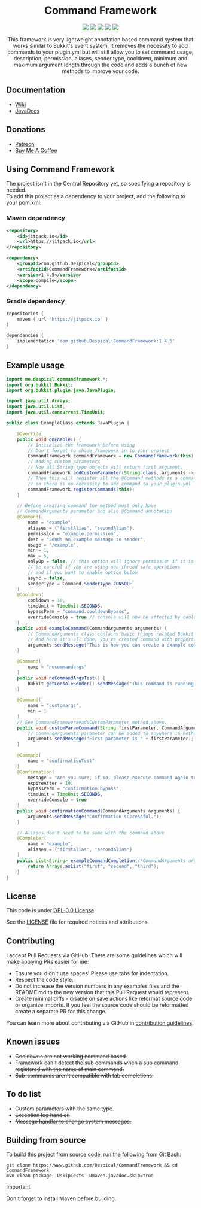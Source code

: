 <h1 align="center">Command Framework</h1>

<div align="center">

[![](https://github.com/Despical/CommandFramework/actions/workflows/build-commandframework.yml/badge.svg)](https://github.com/Despical/CommandFramework/actions/workflows/build-commandframework.yml)
[![](https://jitpack.io/v/Despical/CommandFramework.svg)](https://jitpack.io/#Despical/CommandFramework)
[![](https://img.shields.io/badge/JavaDocs-latest-lime.svg)](https://javadoc.jitpack.io/com/github/Despical/CommandFramework/latest/javadoc/index.html)
[![](https://img.shields.io/badge/Patreon-Support-lime.svg?logo=Patreon)](https://www.patreon.com/despical)
[![](https://img.shields.io/badge/BuyMeACoffee-Support-lime.svg?logo=BuyMeACoffee)](https://www.buymeacoffee.com/despical)

This framework is very lightweight annotation based command system that works similar to Bukkit's event system. It removes the necessity to
add commands to your plugin.yml but will still allow you to set command usage, description, permission, aliases, sender type, cooldown, minimum
and maximum argument length through the code and adds a bunch of new methods to improve your code.

</div>

## Documentation
- [Wiki](https://github.com/Despical/CommandFramework/wiki)
- [JavaDocs](https://javadoc.jitpack.io/com/github/Despical/CommandFramework/latest/javadoc/index.html)

## Donations
- [Patreon](https://www.patreon.com/despical)
- [Buy Me A Coffee](https://www.buymeacoffee.com/despical)

## Using Command Framework
The project isn't in the Central Repository yet, so specifying a repository is needed.<br>
To add this project as a dependency to your project, add the following to your pom.xml:

### Maven dependency

```xml
<repository>
    <id>jitpack.io</id>
    <url>https://jitpack.io</url>
</repository>
```
```xml
<dependency>
    <groupId>com.github.Despical</groupId>
    <artifactId>CommandFramework</artifactId>
    <version>1.4.5</version>
    <scope>compile</scope>
</dependency>
```

### Gradle dependency
```gradle
repositories {
    maven { url 'https://jitpack.io' }
}
```
```gradle
dependencies {
    implementation 'com.github.Despical:CommandFramework:1.4.5'
}
```

## Example usage

```java
import me.despical.commandframework.*;
import org.bukkit.Bukkit;
import org.bukkit.plugin.java.JavaPlugin;

import java.util.Arrays;
import java.util.List;
import java.util.concurrent.TimeUnit;

public class ExampleClass extends JavaPlugin {

	@Override
	public void onEnable() {
		// Initialize the framework before using
		// Don't forget to shade framework in to your project
		CommandFramework commandFramework = new CommandFramework(this);
		// Adding custom parameters
		// Now all String type objects will return first argument.
		commandFramework.addCustomParameter(String.class, arguments -> arguments.getArgument(0));
		// Then this will register all the @Command methods as a command
		// so there is no necessity to add command to your plugin.yml
		commandFramework.registerCommands(this);
	}

	// Before creating command the method must only have
	// CommandArguments parameter and also @Command annotation
	@Command(
		name = "example",
		aliases = {"firstAlias", "secondAlias"},
		permission = "example.permission",
		desc = "Sends an example message to sender",
		usage = "/example",
		min = 1,
		max = 5,
		onlyOp = false, // this option will ignore permission if it is set
		// be careful if you are using non-thread safe operations
		// and if you want to enable option below
		async = false,
		senderType = Command.SenderType.CONSOLE
	)
	@Cooldown(
		cooldown = 10,
		timeUnit = TimeUnit.SECONDS,
		bypassPerm = "command.cooldownBypass",
		overrideConsole = true // console will now be affected by cooldown
	)
	public void exampleCommand(CommandArguments arguments) {
		// CommandArguments class contains basic things related Bukkit commands
		// And here it's all done, you've created command with properties above!
		arguments.sendMessage("This is how you can create a example command using framework.");
	}

	@Command(
		name = "nocommandargs"
	)
	public void noCommandArgsTest() {
		Bukkit.getConsoleSender().sendMessage("This command is running without any parameters.");
	}

	@Command(
		name = "customargs",
		min = 1
	)
	// See CommandFramework#addCustomParameter method above.
	public void customParamCommand(String firstParameter, CommandArguments arguments) {
		// CommandArguments parameter can be added to anywhere in method as a parameter.
		arguments.sendMessage("First parameter is " + firstParameter);
	}

	@Command(
		name = "confirmationTest"
	)
	@Confirmation(
		message = "Are you sure, if so, please execute command again to confirm.",
		expireAfter = 10,
		bypassPerm = "confirmation.bypass",
		timeUnit = TimeUnit.SECONDS,
		overrideConsole = true
	)
	public void confirmationCommand(CommandArguments arguments) {
		arguments.sendMessage("Confirmation successful.");
	}

	// Aliases don't need to be same with the command above
	@Completer(
		name = "example",
		aliases = {"firstAlias", "secondAlias"}
	)
	public List<String> exampleCommandCompletion(/*CommandArguments arguments*/ /*no need to use in this case which is also supported*/) {
		return Arrays.asList("first", "second", "third");
	}
}
```

## License
This code is under [GPL-3.0 License](http://www.gnu.org/licenses/gpl-3.0.html)

See the [LICENSE](https://github.com/Despical/CommandFramework/blob/main/LICENSE) file for required notices and attributions.

## Contributing

I accept Pull Requests via GitHub. There are some guidelines which will make applying PRs easier for me:
+ Ensure you didn't use spaces! Please use tabs for indentation.
+ Respect the code style.
+ Do not increase the version numbers in any examples files and the README.md to the new version that this Pull Request would represent.
+ Create minimal diffs - disable on save actions like reformat source code or organize imports. If you feel the source code should be reformatted create a separate PR for this change.

You can learn more about contributing via GitHub in [contribution guidelines](../CONTRIBUTING.md).

## Known issues
* ~~Cooldowns are not working command based.~~
* ~~Framework can't detect the sub commands when a sub command registered with the name of main command.~~
* ~~Sub-commands aren't compatible with tab completions.~~

## To do list
* Custom parameters with the same type.
* ~~Exception log handler.~~
* ~~Message handler to change system messages.~~

## Building from source
To build this project from source code, run the following from Git Bash:
```
git clone https://www.github.com/Despical/CommandFramework && cd CommandFramework
mvn clean package -DskipTests -Dmaven.javadoc.skip=true
```

> [!IMPORTANT]  
> Don't forget to install Maven before building.
